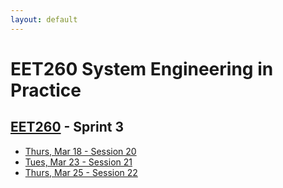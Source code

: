 ```yaml
---
layout: default
---
```


# EET260 System Engineering in Practice

## [EET260](../) - Sprint 3


- [Thurs, Mar 18 - Session 20](session20.md)
- [Tues, Mar 23 - Session 21](session21.md)
- [Thurs, Mar 25 - Session 22](session22.md)

<!--


- [Tues, Mar 30 - Session 23](session23.md)
- [Thurs, Apr 01 - Session 24](session24.md)
- [Tues, Apr 06 - Sprint 3 Review](sprint3_review.md)

-->

